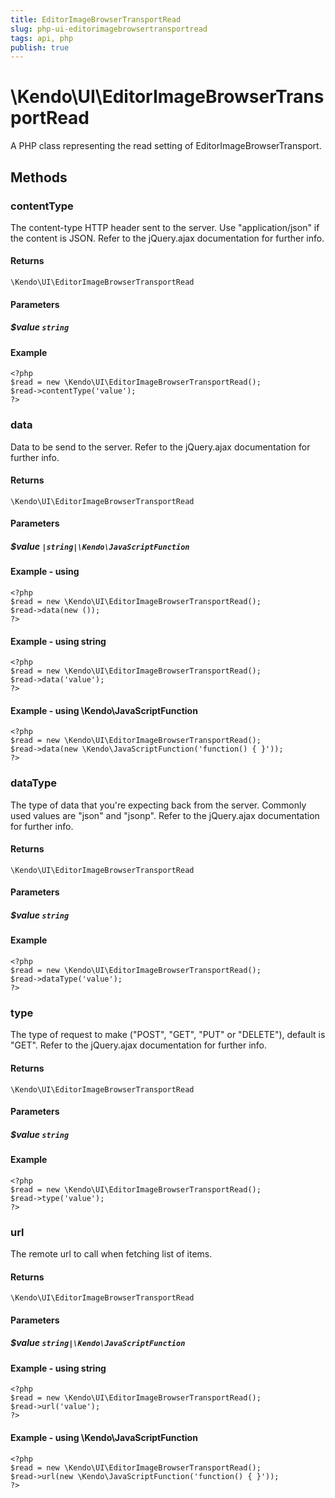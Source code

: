 ```yaml
---
title: EditorImageBrowserTransportRead
slug: php-ui-editorimagebrowsertransportread
tags: api, php
publish: true
---
```


# \Kendo\UI\EditorImageBrowserTransportRead

A PHP class representing the read setting of EditorImageBrowserTransport.


## Methods

### contentType
The content-type HTTP header sent to the server. Use "application/json" if the content is JSON.
Refer to the jQuery.ajax documentation for further info.

#### Returns
`\Kendo\UI\EditorImageBrowserTransportRead`

#### Parameters

##### $value `string`



#### Example 
    <?php
    $read = new \Kendo\UI\EditorImageBrowserTransportRead();
    $read->contentType('value');
    ?>

### data
Data to be send to the server.
Refer to the jQuery.ajax documentation for further info.

#### Returns
`\Kendo\UI\EditorImageBrowserTransportRead`

#### Parameters

##### $value `|string|\Kendo\JavaScriptFunction`



#### Example  - using 
    <?php
    $read = new \Kendo\UI\EditorImageBrowserTransportRead();
    $read->data(new ());
    ?>

#### Example  - using string
    <?php
    $read = new \Kendo\UI\EditorImageBrowserTransportRead();
    $read->data('value');
    ?>

#### Example  - using \Kendo\JavaScriptFunction
    <?php
    $read = new \Kendo\UI\EditorImageBrowserTransportRead();
    $read->data(new \Kendo\JavaScriptFunction('function() { }'));
    ?>

### dataType
The type of data that you're expecting back from the server. Commonly used values are "json" and "jsonp".
Refer to the jQuery.ajax documentation for further info.

#### Returns
`\Kendo\UI\EditorImageBrowserTransportRead`

#### Parameters

##### $value `string`



#### Example 
    <?php
    $read = new \Kendo\UI\EditorImageBrowserTransportRead();
    $read->dataType('value');
    ?>

### type
The type of request to make ("POST", "GET", "PUT" or "DELETE"), default is "GET".
Refer to the jQuery.ajax documentation for further info.

#### Returns
`\Kendo\UI\EditorImageBrowserTransportRead`

#### Parameters

##### $value `string`



#### Example 
    <?php
    $read = new \Kendo\UI\EditorImageBrowserTransportRead();
    $read->type('value');
    ?>

### url
The remote url to call when fetching list of items.

#### Returns
`\Kendo\UI\EditorImageBrowserTransportRead`

#### Parameters

##### $value `string|\Kendo\JavaScriptFunction`



#### Example  - using string
    <?php
    $read = new \Kendo\UI\EditorImageBrowserTransportRead();
    $read->url('value');
    ?>

#### Example  - using \Kendo\JavaScriptFunction
    <?php
    $read = new \Kendo\UI\EditorImageBrowserTransportRead();
    $read->url(new \Kendo\JavaScriptFunction('function() { }'));
    ?>

 
